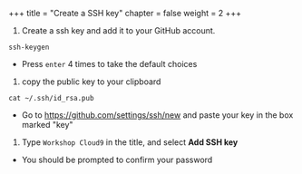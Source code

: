 +++
title = "Create a SSH key"
chapter = false
weight = 2
+++

1. Create a ssh key and add it to your GitHub account.
```
ssh-keygen
```
  - Press `enter` 4 times to take the default choices

1. copy the public key to your clipboard
```
cat ~/.ssh/id_rsa.pub
```
  - Go to https://github.com/settings/ssh/new and paste your key in the box marked "key"

1. Type `Workshop Cloud9` in the title, and select **Add SSH key**
  - You should be prompted to confirm your password
